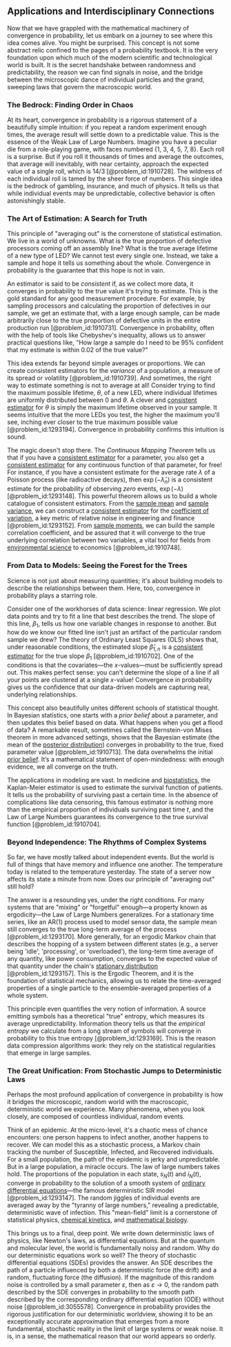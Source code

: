 ## Applications and Interdisciplinary Connections

Now that we have grappled with the mathematical machinery of convergence in probability, let us embark on a journey to see where this idea comes alive. You might be surprised. This concept is not some abstract relic confined to the pages of a probability textbook. It is the very foundation upon which much of the modern scientific and technological world is built. It is the secret handshake between randomness and predictability, the reason we can find signals in noise, and the bridge between the microscopic dance of individual particles and the grand, sweeping laws that govern the macroscopic world.

### The Bedrock: Finding Order in Chaos

At its heart, convergence in probability is a rigorous statement of a beautifully simple intuition: if you repeat a random experiment enough times, the average result will settle down to a predictable value. This is the essence of the Weak Law of Large Numbers. Imagine you have a peculiar die from a role-playing game, with faces numbered {1, 3, 4, 5, 7, 8}. Each roll is a surprise. But if you roll it thousands of times and average the outcomes, that average will inevitably, with near certainty, approach the expected value of a single roll, which is $14/3$ [@problem_id:1910728]. The wildness of each individual roll is tamed by the sheer force of numbers. This single idea is the bedrock of gambling, insurance, and much of physics. It tells us that while individual events may be unpredictable, collective behavior is often astonishingly stable.

### The Art of Estimation: A Search for Truth

This principle of "averaging out" is the cornerstone of statistical estimation. We live in a world of unknowns. What is the true proportion of defective processors coming off an assembly line? What is the true average lifetime of a new type of LED? We cannot test every single one. Instead, we take a sample and hope it tells us something about the whole. Convergence in probability is the guarantee that this hope is not in vain.

An estimator is said to be *consistent* if, as we collect more data, it converges in probability to the true value it's trying to estimate. This is the gold standard for any good measurement procedure. For example, by sampling processors and calculating the proportion of defectives in our sample, we get an estimate that, with a large enough sample, can be made arbitrarily close to the true proportion of defective units in the entire production run [@problem_id:1910731]. Convergence in probability, often with the help of tools like Chebyshev's inequality, allows us to answer practical questions like, "How large a sample do I need to be 95% confident that my estimate is within 0.02 of the true value?"

This idea extends far beyond simple averages or proportions. We can create consistent estimators for the *variance* of a population, a measure of its spread or volatility [@problem_id:1910739]. And sometimes, the right way to estimate something is not to average at all! Consider trying to find the maximum possible lifetime, $\theta$, of a new LED, where individual lifetimes are uniformly distributed between $0$ and $\theta$. A clever and [consistent estimator](@article_id:266148) for $\theta$ is simply the maximum lifetime observed in your sample. It seems intuitive that the more LEDs you test, the higher the maximum you'll see, inching ever closer to the true maximum possible value [@problem_id:1293194]. Convergence in probability confirms this intuition is sound.

The magic doesn't stop there. The *Continuous Mapping Theorem* tells us that if you have a [consistent estimator](@article_id:266148) for a parameter, you also get a [consistent estimator](@article_id:266148) for any continuous function of that parameter, for free! For instance, if you have a consistent estimate for the average rate $\lambda$ of a Poisson process (like radioactive decays), then $\exp(-\hat{\lambda}_n)$ is a consistent estimate for the probability of observing *zero* events, $\exp(-\lambda)$ [@problem_id:1293148]. This powerful theorem allows us to build a whole catalogue of consistent estimators. From the [sample mean](@article_id:168755) and [sample variance](@article_id:163960), we can construct a [consistent estimator](@article_id:266148) for the [coefficient of variation](@article_id:271929), a key metric of relative noise in engineering and finance [@problem_id:1293152]. From [sample moments](@article_id:167201), we can build the sample correlation coefficient, and be assured that it will converge to the true underlying correlation between two variables, a vital tool for fields from [environmental science](@article_id:187504) to economics [@problem_id:1910748].

### From Data to Models: Seeing the Forest for the Trees

Science is not just about measuring quantities; it's about building models to describe the relationships between them. Here, too, convergence in probability plays a starring role.

Consider one of the workhorses of data science: linear regression. We plot data points and try to fit a line that best describes the trend. The slope of this line, $\beta_1$, tells us how one variable changes in response to another. But how do we know our fitted line isn't just an artifact of the particular random sample we drew? The theory of Ordinary Least Squares (OLS) shows that, under reasonable conditions, the estimated slope $\hat{\beta}_{1,n}$ is a [consistent estimator](@article_id:266148) for the true slope $\beta_1$ [@problem_id:1910702]. One of the conditions is that the covariates—the $x$-values—must be sufficiently spread out. This makes perfect sense: you can't determine the slope of a line if all your points are clustered at a single $x$-value! Convergence in probability gives us the confidence that our data-driven models are capturing real, underlying relationships.

This concept also beautifully unites different schools of statistical thought. In Bayesian statistics, one starts with a *prior belief* about a parameter, and then updates this belief based on data. What happens when you get a flood of data? A remarkable result, sometimes called the Bernstein-von Mises theorem in more advanced settings, shows that the Bayesian estimate (the mean of the [posterior distribution](@article_id:145111)) converges in probability to the true, fixed parameter value [@problem_id:1910713]. The data overwhelms the initial [prior belief](@article_id:264071). It’s a mathematical statement of open-mindedness: with enough evidence, we all converge on the truth.

The applications in modeling are vast. In medicine and [biostatistics](@article_id:265642), the Kaplan-Meier estimator is used to estimate the survival function of patients. It tells us the probability of surviving past a certain time. In the absence of complications like data censoring, this famous estimator is nothing more than the empirical proportion of individuals surviving past time $t$, and the Law of Large Numbers guarantees its convergence to the true survival function [@problem_id:1910704].

### Beyond Independence: The Rhythms of Complex Systems

So far, we have mostly talked about independent events. But the world is full of things that have memory and influence one another. The temperature today is related to the temperature yesterday. The state of a server now affects its state a minute from now. Does our principle of "averaging out" still hold?

The answer is a resounding yes, under the right conditions. For many systems that are "mixing" or "forgetful" enough—a property known as ergodicity—the Law of Large Numbers generalizes. For a stationary time series, like an AR(1) process used to model sensor data, the sample mean still converges to the true long-term average of the process [@problem_id:1293170]. More generally, for an ergodic Markov chain that describes the hopping of a system between different states (e.g., a server being 'idle', 'processing', or 'overloaded'), the long-term time average of any quantity, like power consumption, converges to the expected value of that quantity under the chain's [stationary distribution](@article_id:142048) [@problem_id:1293157]. This is the Ergodic Theorem, and it is the foundation of statistical mechanics, allowing us to relate the time-averaged properties of a single particle to the ensemble-averaged properties of a whole system.

This principle even quantifies the very notion of information. A source emitting symbols has a theoretical "true" entropy, which measures its average unpredictability. Information theory tells us that the *empirical entropy* we calculate from a long stream of symbols will converge in probability to this true entropy [@problem_id:1293169]. This is the reason data compression algorithms work: they rely on the statistical regularities that emerge in large samples.

### The Great Unification: From Stochastic Jumps to Deterministic Laws

Perhaps the most profound application of convergence in probability is how it bridges the microscopic, random world with the macroscopic, deterministic world we experience. Many phenomena, when you look closely, are composed of countless individual, random events.

Think of an epidemic. At the micro-level, it's a chaotic mess of chance encounters: one person happens to infect another, another happens to recover. We can model this as a stochastic process, a Markov chain tracking the number of Susceptible, Infected, and Recovered individuals. For a small population, the path of the epidemic is jerky and unpredictable. But in a large population, a miracle occurs. The law of large numbers takes hold. The proportions of the population in each state, $s_N(t)$ and $i_N(t)$, converge in probability to the solution of a smooth system of [ordinary differential equations](@article_id:146530)—the famous deterministic SIR model [@problem_id:1293147]. The random jiggles of individual events are averaged away by the "tyranny of large numbers," revealing a predictable, deterministic wave of infection. This "mean-field" limit is a cornerstone of statistical physics, [chemical kinetics](@article_id:144467), and [mathematical biology](@article_id:268156).

This brings us to a final, deep point. We write down deterministic laws of physics, like Newton's laws, as differential equations. But at the quantum and molecular level, the world is fundamentally noisy and random. Why do our deterministic equations work so well? The theory of stochastic differential equations (SDEs) provides the answer. An SDE describes the path of a particle influenced by both a deterministic force (the drift) and a random, fluctuating force (the diffusion). If the magnitude of this random noise is controlled by a small parameter $\varepsilon$, then as $\varepsilon \to 0$, the random path described by the SDE converges in probability to the smooth path described by the corresponding ordinary differential equation (ODE) without noise [@problem_id:3055578]. Convergence in probability provides the rigorous justification for our deterministic worldview, showing it to be an exceptionally accurate approximation that emerges from a more fundamental, stochastic reality in the limit of large systems or weak noise. It is, in a sense, the mathematical reason that our world appears so orderly.